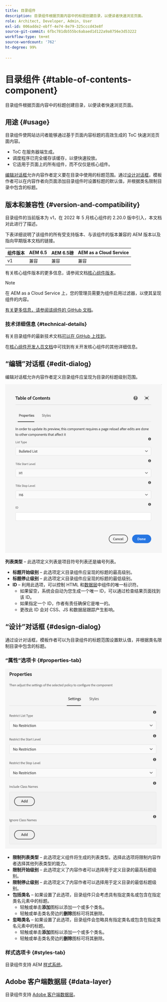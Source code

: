 ```yaml
---
title: 目录组件
description: 目录组件根据页面内容中的标题创建目录，以便读者快速浏览页面。
role: Architect, Developer, Admin, User
exl-id: 006adde2-ebff-4e74-8e79-325cccd43e8f
source-git-commit: 6fbc781db555bc6abaed1d122a9a8756e3d53222
workflow-type: tm+mt
source-wordcount: '762'
ht-degree: 99%

---
```


# 目录组件 {#table-of-contents-component}

目录组件根据页面内容中的标题创建目录，以便读者快速浏览页面。

## 用途 {#usage}

目录组件使网站访问者能够通过基于页面内容标题的高效生成的 ToC 快速浏览页面内容。

* ToC 在服务器端生成。
* 调度程序已完全缓存该缓存，以便快速投放。
* 它适用于页面上的所有组件，而不仅仅是核心组件。

[编辑对话框](#edit-dialog)允许内容作者定义要在目录中使用的标题范围。通过[设计对话框](#design-dialog)，模板作者可以在内容作者向页面添加目录组件时设置标题的默认值，并根据类名限制目录中包含的标题。

## 版本和兼容性 {#version-and-compatibility}

目录组件的当前版本为 v1，在 2022 年 5 月核心组件的 2.20.0 版中引入，本文档对此进行了描述。

下表详细说明了该组件的所有受支持版本、与该组件的版本兼容的 AEM 版本以及指向早期版本文档的链接。

| 组件版本 | AEM 6.5 | AEM 6.5磅 | AEM as a Cloud Service |
|---|---|---|---|
| v1 | 兼容 | 兼容 | 兼容 |

有关核心组件版本的更多信息，请参阅文档[核心组件版本](/help/versions.md)。

>[!NOTE]
>
>在 AEM as a Cloud Service 上，您的管理员需要为组件启用过滤器，以使其呈现组件的内容。
>
>[有关更多信息，请参阅该组件的 GitHub 文档](https://adobe.com/go/aem_cmp_tech_tableofcontents_v1_cn)。

### 技术详细信息 {#technical-details}

有关目录组件的最新技术文档[可以在 GitHub 上找到](https://adobe.com/go/aem_cmp_tech_tableofcontents_v1_cn)。

在[核心组件开发人员文档](/help/developing/overview.md)中可找到有关开发核心组件的其他详细信息。

## “编辑”对话框 {#edit-dialog}

编辑对话框允许内容作者定义目录组件应呈现为目录的标题级别范围。

![目录组件的编辑对话框](/help/assets/tableofcontents-edit.png)

**列表类型** – 此选项定义列表是项目符号列表还是编号列表。
* **标题开始级别** – 此选项定义目录组件应呈现的标题的最高级别。
* **标题停止级别** – 此选项定义目录组件应呈现的标题的最低级别。
* **ID** – 利用此选项，可以控制 HTML 和[数据层](/help/developing/data-layer/overview.md)中组件的唯一标识符。
   * 如果留空，系统会自动为您生成一个唯一 ID，可以通过检查结果页面找到该 ID。
   * 如果指定一个 ID，作者有责任确保它是唯一的。
   * 更改此 ID 会对 CSS、JS 和数据层跟踪产生影响。

## “设计”对话框 {#design-dialog}

通过设计对话框，模板作者可以为目录组件的标题范围设置默认值，并根据类名限制目录中包含的标题。

### “属性”选项卡 {#properties-tab}

![快速搜索组件的“设计”对话框](/help/assets/tableofcontents-design.png)

* **限制列表类型** – 此选项定义组件将生成的列表类型。选择此选项将限制内容作者选择其他列表类型的能力。
* **限制开始级别** – 此选项定义了内容作者可以选择用于定义目录的最高标题级别。
* **限制停止级别** – 此选项定义了内容作者可以选择用于定义目录的最低标题级别。
* **包括类名** – 如果设置了此选项，目录组件只会考虑具有指定类名或包含在指定类名元素中的标题。
   * 轻触或单击&#x200B;**添加**&#x200B;图标以添加一个或多个类名。
   * 轻触或单击类名旁边的&#x200B;**删除**&#x200B;图标可将其删除。
* **忽略类名** – 如果设置了此选项，目录组件会忽略具有指定类名或包含在指定类名元素中的标题。
   * 轻触或单击&#x200B;**添加**&#x200B;图标以添加一个或多个类名。
   * 轻触或单击类名旁边的&#x200B;**删除**&#x200B;图标可将其删除。

### 样式选项卡 {#styles-tab}

目录组件支持 AEM [样式系统](/help/get-started/authoring.md#component-styling)。

## Adobe 客户端数据层 {#data-layer}

目录组件支持 [Adobe 客户端数据层](/help/developing/data-layer/overview.md)。
